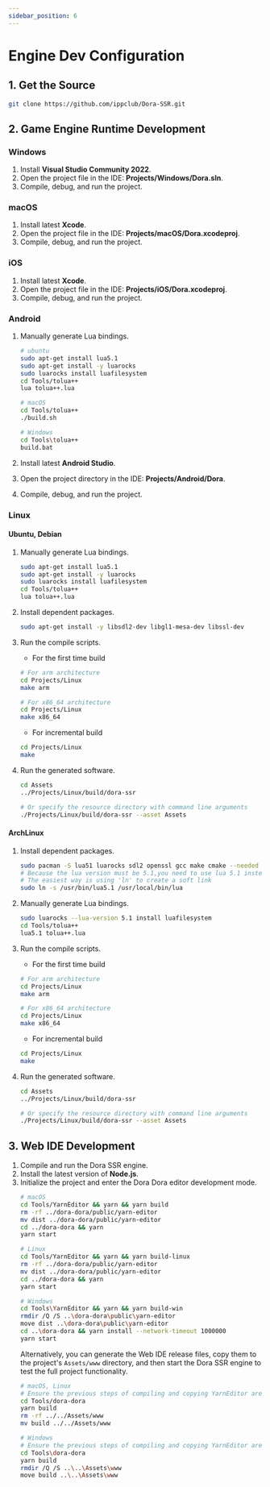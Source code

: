 ```yaml
---
sidebar_position: 6
---
```


# Engine Dev Configuration

## 1. Get the Source

```sh
git clone https://github.com/ippclub/Dora-SSR.git
```

## 2. Game Engine Runtime Development

### Windows

1. Install **Visual Studio Community 2022**.
2. Open the project file in the IDE: **Projects/Windows/Dora.sln**.
3. Compile, debug, and run the project.

### macOS

1. Install latest **Xcode**.
2. Open the project file in the IDE: **Projects/macOS/Dora.xcodeproj**.
3. Compile, debug, and run the project.

### iOS

1. Install latest **Xcode**.
2. Open the project file in the IDE: **Projects/iOS/Dora.xcodeproj**.
3. Compile, debug, and run the project.

### Android

1. Manually generate Lua bindings.

   ```sh
   # ubuntu
   sudo apt-get install lua5.1
   sudo apt-get install -y luarocks
   sudo luarocks install luafilesystem
   cd Tools/tolua++
   lua tolua++.lua

   # macOS
   cd Tools/tolua++
   ./build.sh

   # Windows
   cd Tools\tolua++
   build.bat
   ```

2. Install latest **Android Studio**.
3. Open the project directory in the IDE: **Projects/Android/Dora**.
4. Compile, debug, and run the project.

### Linux

#### Ubuntu, Debian

1. Manually generate Lua bindings.
   ```sh
   sudo apt-get install lua5.1
   sudo apt-get install -y luarocks
   sudo luarocks install luafilesystem
   cd Tools/tolua++
   lua tolua++.lua
   ```
2. Install dependent packages.
   ```sh
   sudo apt-get install -y libsdl2-dev libgl1-mesa-dev libssl-dev
   ```
3. Run the compile scripts.

   - For the first time build

   ```sh
   # For arm architecture
   cd Projects/Linux
   make arm

   # For x86_64 architecture
   cd Projects/Linux
   make x86_64
   ```

   - For incremental build

   ```sh
   cd Projects/Linux
   make
   ```

4. Run the generated software.
   ```sh
   cd Assets
   ../Projects/Linux/build/dora-ssr
   
   # Or specify the resource directory with command line arguments
   ./Projects/Linux/build/dora-ssr --asset Assets
   ```

#### ArchLinux

1. Install dependent packages.

   ```sh
   sudo pacman -S lua51 luarocks sdl2 openssl gcc make cmake --needed
   # Because the lua version must be 5.1,you need to use lua 5.1 instead of the newest version of lua
   # The easiest way is using 'ln' to create a soft link
   sudo ln -s /usr/bin/lua5.1 /usr/local/bin/lua
   ```

2. Manually generate Lua bindings.

   ```sh
   sudo luarocks --lua-version 5.1 install luafilesystem
   cd Tools/tolua++
   lua5.1 tolua++.lua
   ```

3. Run the compile scripts.

   - For the first time build

   ```sh
   # For arm architecture
   cd Projects/Linux
   make arm

   # For x86_64 architecture
   cd Projects/Linux
   make x86_64
   ```

   - For incremental build

   ```sh
   cd Projects/Linux
   make
   ```

4. Run the generated software.
   ```sh
   cd Assets
   ../Projects/Linux/build/dora-ssr
   
   # Or specify the resource directory with command line arguments
   ./Projects/Linux/build/dora-ssr --asset Assets
   ```

## 3. Web IDE Development

1. Compile and run the Dora SSR engine.
2. Install the latest version of **Node.js**.
3. Initialize the project and enter the Dora Dora editor development mode.
   ```sh
   # macOS
   cd Tools/YarnEditor && yarn && yarn build
   rm -rf ../dora-dora/public/yarn-editor
   mv dist ../dora-dora/public/yarn-editor
   cd ../dora-dora && yarn
   yarn start
   ```
   ```sh
   # Linux
   cd Tools/YarnEditor && yarn && yarn build-linux
   rm -rf ../dora-dora/public/yarn-editor
   mv dist ../dora-dora/public/yarn-editor
   cd ../dora-dora && yarn
   yarn start
   ```
   ```sh
   # Windows
   cd Tools\YarnEditor && yarn && yarn build-win
   rmdir /Q /S ..\dora-dora\public\yarn-editor
   move dist ..\dora-dora\public\yarn-editor
   cd ..\dora-dora && yarn install --network-timeout 1000000
   yarn start
   ```
   Alternatively, you can generate the Web IDE release files, copy them to the project's `Assets/www` directory, and then start the Dora SSR engine to test the full project functionality.
   ```sh
   # macOS, Linux
   # Ensure the previous steps of compiling and copying YarnEditor are completed
   cd Tools/dora-dora
   yarn build
   rm -rf ../../Assets/www
   mv build ../../Assets/www
   ```
   ```sh
   # Windows
   # Ensure the previous steps of compiling and copying YarnEditor are completed
   cd Tools\dora-dora
   yarn build
   rmdir /Q /S ..\..\Assets\www
   move build ..\..\Assets\www
   ```
